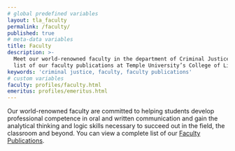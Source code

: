 ```yaml
---
# global predefined variables
layout: tla_faculty
permalink: /faculty/
published: true
# meta-data variables
title: Faculty
description: >-
  Meet our world-renowned faculty in the department of Criminal Justice, and view a complete
  list of our faculty publications at Temple University’s College of Liberal Arts.
keywords: 'criminal justice, faculty, faculty publications'
# custom variables
faculty: profiles/faculty.html
emeritus: profiles/emeritus.html
---
```

Our world-renowned faculty are committed to helping students develop professional competence in oral and written communication and gain the analytical thinking and logic skills necessary to succeed out in the field, the classroom and beyond. You can view a complete list of our [Faculty Publications](https://liberalarts.temple.edu/sites/liberalarts/files/Criminal%20Justice%20Faculty%20Publications.pdf).
